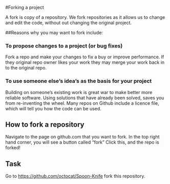 
#Forking a project

A fork is copy of a repository. We fork repositories as it allows us to change and edit the code, without out changing the original project.

##Reasons why you may want to fork include:
### To propose changes to a project (or bug fixes)
Fork a repo and make your changes to fix a buy or improve performance. If they original repo owner likes your work they may merge your work back in to the original repo.

### To use someone else’s idea’s as the basis for your project
Building on someone’s existing work is great war to make better more reliable software. Using solutions that have already been solved, saves you from re-inventing the wheel.
Many repos on Github include a licence file, which will tell you how the code can be used.


## How to fork a repository
Navigate to the page on github.com that you want to fork. 
In the top right hand corner, you will see a button called “fork”
Click this, and the repo is forked!




## Task
Go to https://github.com/octocat/Spoon-Knife 
fork this repository.
